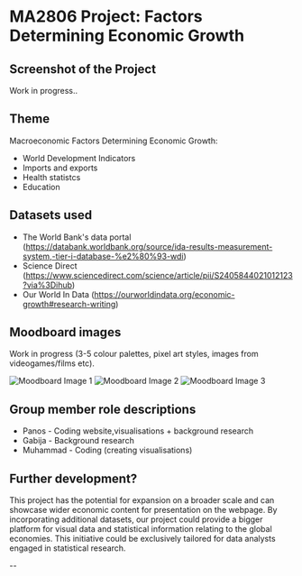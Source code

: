 # MA2806 Project: Factors Determining ​Economic Growth

## Screenshot of the Project

Work in progress..

## Theme

Macroeconomic Factors Determining ​Economic Growth:
- World Development Indicators
- Imports and exports
- Health statistcs
- Education

## Datasets used

- The World Bank's data portal (https://databank.worldbank.org/source/ida-results-measurement-system,-tier-i-database-%e2%80%93-wdi)
- Science Direct (https://www.sciencedirect.com/science/article/pii/S2405844021012123?via%3Dihub)
- Our World In Data (https://ourworldindata.org/economic-growth#research-writing)

## Moodboard images

Work in progress
(3-5 colour palettes, pixel art styles, images from videogames/films etc).

![Moodboard Image 1](PASTE_IMAGE_URL_INSIDE_BRACKETS_HERE)
![Moodboard Image 2](PASTE_IMAGE_URL_INSIDE_BRACKETS_HERE)
![Moodboard Image 3](PASTE_IMAGE_URL_INSIDE_BRACKETS_HERE)

## Group member role descriptions
- Panos - Coding website,visualisations + background research
- Gabija - Background research
- Muhammad - Coding (creating visualisations)

## Further development?
This project has the potential for expansion on a broader scale and can showcase wider economic content for presentation on the webpage. By incorporating additional datasets, our project could provide a bigger platform for visual data and statistical information relating to the global economies. This initiative could be exclusively tailored for data analysts engaged in statistical research.

--
